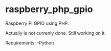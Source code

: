# raspberry_php_gpio
Raspberry PI GPIO using PHP.

Actually is not currenly done.  Still working on it.

Requirements:
-Python
